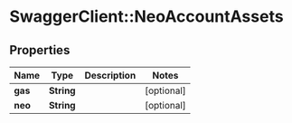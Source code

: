# SwaggerClient::NeoAccountAssets

## Properties
Name | Type | Description | Notes
------------ | ------------- | ------------- | -------------
**gas** | **String** |  | [optional] 
**neo** | **String** |  | [optional] 

